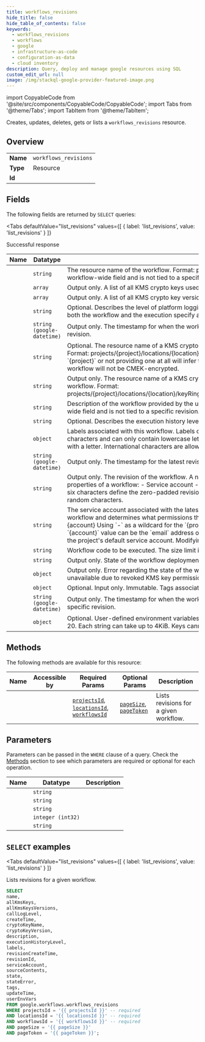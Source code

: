 ```yaml
--- 
title: workflows_revisions
hide_title: false
hide_table_of_contents: false
keywords:
  - workflows_revisions
  - workflows
  - google
  - infrastructure-as-code
  - configuration-as-data
  - cloud inventory
description: Query, deploy and manage google resources using SQL
custom_edit_url: null
image: /img/stackql-google-provider-featured-image.png
---
```


import CopyableCode from '@site/src/components/CopyableCode/CopyableCode';
import Tabs from '@theme/Tabs';
import TabItem from '@theme/TabItem';

Creates, updates, deletes, gets or lists a <code>workflows_revisions</code> resource.

## Overview
<table><tbody>
<tr><td><b>Name</b></td><td><code>workflows_revisions</code></td></tr>
<tr><td><b>Type</b></td><td>Resource</td></tr>
<tr><td><b>Id</b></td><td><CopyableCode code="google.workflows.workflows_revisions" /></td></tr>
</tbody></table>

## Fields

The following fields are returned by `SELECT` queries:

<Tabs
    defaultValue="list_revisions"
    values={[
        { label: 'list_revisions', value: 'list_revisions' }
    ]}
>
<TabItem value="list_revisions">

Successful response

<table>
<thead>
    <tr>
    <th>Name</th>
    <th>Datatype</th>
    <th>Description</th>
    </tr>
</thead>
<tbody>
<tr>
    <td><CopyableCode code="name" /></td>
    <td><code>string</code></td>
    <td>The resource name of the workflow. Format: projects/&#123;project&#125;/locations/&#123;location&#125;/workflows/&#123;workflow&#125;. This is a workflow-wide field and is not tied to a specific revision.</td>
</tr>
<tr>
    <td><CopyableCode code="allKmsKeys" /></td>
    <td><code>array</code></td>
    <td>Output only. A list of all KMS crypto keys used to encrypt or decrypt the data associated with the workflow.</td>
</tr>
<tr>
    <td><CopyableCode code="allKmsKeysVersions" /></td>
    <td><code>array</code></td>
    <td>Output only. A list of all KMS crypto key versions used to encrypt or decrypt the data associated with the workflow.</td>
</tr>
<tr>
    <td><CopyableCode code="callLogLevel" /></td>
    <td><code>string</code></td>
    <td>Optional. Describes the level of platform logging to apply to calls and call responses during executions of this workflow. If both the workflow and the execution specify a logging level, the execution level takes precedence.</td>
</tr>
<tr>
    <td><CopyableCode code="createTime" /></td>
    <td><code>string (google-datetime)</code></td>
    <td>Output only. The timestamp for when the workflow was created. This is a workflow-wide field and is not tied to a specific revision.</td>
</tr>
<tr>
    <td><CopyableCode code="cryptoKeyName" /></td>
    <td><code>string</code></td>
    <td>Optional. The resource name of a KMS crypto key used to encrypt or decrypt the data associated with the workflow. Format: projects/&#123;project&#125;/locations/&#123;location&#125;/keyRings/&#123;keyRing&#125;/cryptoKeys/&#123;cryptoKey&#125; Using `-` as a wildcard for the `&#123;project&#125;` or not providing one at all will infer the project from the account. If not provided, data associated with the workflow will not be CMEK-encrypted.</td>
</tr>
<tr>
    <td><CopyableCode code="cryptoKeyVersion" /></td>
    <td><code>string</code></td>
    <td>Output only. The resource name of a KMS crypto key version used to encrypt or decrypt the data associated with the workflow. Format: projects/&#123;project&#125;/locations/&#123;location&#125;/keyRings/&#123;keyRing&#125;/cryptoKeys/&#123;cryptoKey&#125;/cryptoKeyVersions/&#123;cryptoKeyVersion&#125;</td>
</tr>
<tr>
    <td><CopyableCode code="description" /></td>
    <td><code>string</code></td>
    <td>Description of the workflow provided by the user. Must be at most 1000 Unicode characters long. This is a workflow-wide field and is not tied to a specific revision.</td>
</tr>
<tr>
    <td><CopyableCode code="executionHistoryLevel" /></td>
    <td><code>string</code></td>
    <td>Optional. Describes the execution history level to apply to this workflow.</td>
</tr>
<tr>
    <td><CopyableCode code="labels" /></td>
    <td><code>object</code></td>
    <td>Labels associated with this workflow. Labels can contain at most 64 entries. Keys and values can be no longer than 63 characters and can only contain lowercase letters, numeric characters, underscores, and dashes. Label keys must start with a letter. International characters are allowed. This is a workflow-wide field and is not tied to a specific revision.</td>
</tr>
<tr>
    <td><CopyableCode code="revisionCreateTime" /></td>
    <td><code>string (google-datetime)</code></td>
    <td>Output only. The timestamp for the latest revision of the workflow's creation.</td>
</tr>
<tr>
    <td><CopyableCode code="revisionId" /></td>
    <td><code>string</code></td>
    <td>Output only. The revision of the workflow. A new revision of a workflow is created as a result of updating the following properties of a workflow: - Service account - Workflow code to be executed The format is "000001-a4d", where the first six characters define the zero-padded revision ordinal number. They are followed by a hyphen and three hexadecimal random characters.</td>
</tr>
<tr>
    <td><CopyableCode code="serviceAccount" /></td>
    <td><code>string</code></td>
    <td>The service account associated with the latest workflow version. This service account represents the identity of the workflow and determines what permissions the workflow has. Format: projects/&#123;project&#125;/serviceAccounts/&#123;account&#125; or &#123;account&#125; Using `-` as a wildcard for the `&#123;project&#125;` or not providing one at all will infer the project from the account. The `&#123;account&#125;` value can be the `email` address or the `unique_id` of the service account. If not provided, workflow will use the project's default service account. Modifying this field for an existing workflow results in a new workflow revision.</td>
</tr>
<tr>
    <td><CopyableCode code="sourceContents" /></td>
    <td><code>string</code></td>
    <td>Workflow code to be executed. The size limit is 128KB.</td>
</tr>
<tr>
    <td><CopyableCode code="state" /></td>
    <td><code>string</code></td>
    <td>Output only. State of the workflow deployment.</td>
</tr>
<tr>
    <td><CopyableCode code="stateError" /></td>
    <td><code>object</code></td>
    <td>Output only. Error regarding the state of the workflow. For example, this field will have error details if the execution data is unavailable due to revoked KMS key permissions. (id: StateError)</td>
</tr>
<tr>
    <td><CopyableCode code="tags" /></td>
    <td><code>object</code></td>
    <td>Optional. Input only. Immutable. Tags associated with this workflow.</td>
</tr>
<tr>
    <td><CopyableCode code="updateTime" /></td>
    <td><code>string (google-datetime)</code></td>
    <td>Output only. The timestamp for when the workflow was last updated. This is a workflow-wide field and is not tied to a specific revision.</td>
</tr>
<tr>
    <td><CopyableCode code="userEnvVars" /></td>
    <td><code>object</code></td>
    <td>Optional. User-defined environment variables associated with this workflow revision. This map has a maximum length of 20. Each string can take up to 4KiB. Keys cannot be empty strings and cannot start with "GOOGLE" or "WORKFLOWS".</td>
</tr>
</tbody>
</table>
</TabItem>
</Tabs>

## Methods

The following methods are available for this resource:

<table>
<thead>
    <tr>
    <th>Name</th>
    <th>Accessible by</th>
    <th>Required Params</th>
    <th>Optional Params</th>
    <th>Description</th>
    </tr>
</thead>
<tbody>
<tr>
    <td><a href="#list_revisions"><CopyableCode code="list_revisions" /></a></td>
    <td><CopyableCode code="select" /></td>
    <td><a href="#parameter-projectsId"><code>projectsId</code></a>, <a href="#parameter-locationsId"><code>locationsId</code></a>, <a href="#parameter-workflowsId"><code>workflowsId</code></a></td>
    <td><a href="#parameter-pageSize"><code>pageSize</code></a>, <a href="#parameter-pageToken"><code>pageToken</code></a></td>
    <td>Lists revisions for a given workflow.</td>
</tr>
</tbody>
</table>

## Parameters

Parameters can be passed in the `WHERE` clause of a query. Check the [Methods](#methods) section to see which parameters are required or optional for each operation.

<table>
<thead>
    <tr>
    <th>Name</th>
    <th>Datatype</th>
    <th>Description</th>
    </tr>
</thead>
<tbody>
<tr id="parameter-locationsId">
    <td><CopyableCode code="locationsId" /></td>
    <td><code>string</code></td>
    <td></td>
</tr>
<tr id="parameter-projectsId">
    <td><CopyableCode code="projectsId" /></td>
    <td><code>string</code></td>
    <td></td>
</tr>
<tr id="parameter-workflowsId">
    <td><CopyableCode code="workflowsId" /></td>
    <td><code>string</code></td>
    <td></td>
</tr>
<tr id="parameter-pageSize">
    <td><CopyableCode code="pageSize" /></td>
    <td><code>integer (int32)</code></td>
    <td></td>
</tr>
<tr id="parameter-pageToken">
    <td><CopyableCode code="pageToken" /></td>
    <td><code>string</code></td>
    <td></td>
</tr>
</tbody>
</table>

## `SELECT` examples

<Tabs
    defaultValue="list_revisions"
    values={[
        { label: 'list_revisions', value: 'list_revisions' }
    ]}
>
<TabItem value="list_revisions">

Lists revisions for a given workflow.

```sql
SELECT
name,
allKmsKeys,
allKmsKeysVersions,
callLogLevel,
createTime,
cryptoKeyName,
cryptoKeyVersion,
description,
executionHistoryLevel,
labels,
revisionCreateTime,
revisionId,
serviceAccount,
sourceContents,
state,
stateError,
tags,
updateTime,
userEnvVars
FROM google.workflows.workflows_revisions
WHERE projectsId = '{{ projectsId }}' -- required
AND locationsId = '{{ locationsId }}' -- required
AND workflowsId = '{{ workflowsId }}' -- required
AND pageSize = '{{ pageSize }}'
AND pageToken = '{{ pageToken }}';
```
</TabItem>
</Tabs>

